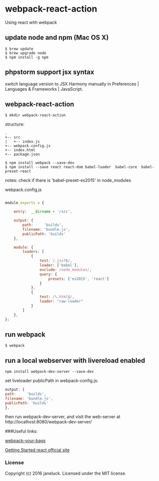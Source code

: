 # webpack-react-action

Using react with webpack


## update node and npm (Mac OS X)
```
$ brew update
$ brew upgrade node
$ npm install -g npm
```

## phpstorm support jsx syntax
switch language version to JSX Harmony manually in Preferences | Languages & Frameworks | JavaScript.

## webpack-react-action
```
$ mkdir webpack-react-action
```


structure:
```
.
+-- src
|   +-- index.js
+-- webpack.config.js
+-- index.html
+-- package.json
```


```
$ npm install webpack --save-dev
$ npm install --save react react-dom babel-loader  babel-core  babel-preset-react 
```

notes: check if there is 'babel-preset-es2015' in node_modules



webpack.config.js
```js

module.exports = {

    entry:  __dirname + '/src',

    output: {
        path:     'builds',
        filename: 'bundle.js',
        publicPath: 'builds'
    },

    module: {
        loaders: [
            {
                test: /.jsx?$/,
                loader: ['babel'],
                exclude: /node_modules/,
                query: {
                    presets: ['es2015', 'react']
                }
            },
            {
                test: /\.html$/,
                loader: "raw-loader"
            }
        ]
    },
};

```
## run webpack

```
$ webpack
```

## run a local webserver with livereload enabled

```
npm install webpack-dev-server --save-dev
```

set liveloader publicPath in webpack-config.js:
```js
output: {
path:     'builds',
filename: 'bundle.js',
publicPath: 'builds'
},
```

then run webpack-dev-server, and visit the web-server at http://localhost:8080/webpack-dev-server/

###Useful links:

[webpack-your-bags](http://blog.madewithlove.be/post/webpack-your-bags/)

[Getting Started react official site](https://facebook.github.io/react/docs/getting-started.html)

### License
Copyright (c) 2016 janeluck. Licensed under the MIT license.
